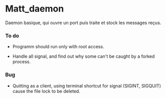 # Matt_daemon
Daemon basique, qui ouvre un port puis traite et stock les messages reçus.

### To do
* Programm should run only with root access.

* Handle all signal, and find out why some can't be caught by a forked process.


### Bug
* Quitting as a client, using terminal shortcut for signal (SIGINT, SIGQUIT)
  cause the file lock to be deleted.
